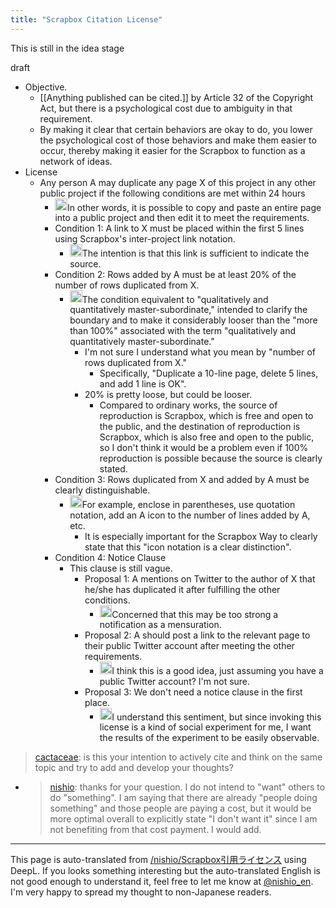 ```yaml
---
title: "Scrapbox Citation License"
---
```


This is still in the idea stage

draft
- Objective.
    - [[Anything published can be cited.]] by Article 32 of the Copyright Act, but there is a psychological cost due to ambiguity in that requirement.
    - By making it clear that certain behaviors are okay to do, you lower the psychological cost of those behaviors and make them easier to occur, thereby making it easier for the Scrapbox to function as a network of ideas.
- License
    - Any person A may duplicate any page X of this project in any other public project if the following conditions are met within 24 hours
        - <img src='https://scrapbox.io/api/pages/nishio-en/nishio/icon' alt='nishio.icon' height="19.5"/>In other words, it is possible to copy and paste an entire page into a public project and then edit it to meet the requirements.
        - Condition 1: A link to X must be placed within the first 5 lines using Scrapbox's inter-project link notation.
            - <img src='https://scrapbox.io/api/pages/nishio-en/nishio/icon' alt='nishio.icon' height="19.5"/>The intention is that this link is sufficient to indicate the source.
        - Condition 2: Rows added by A must be at least 20% of the number of rows duplicated from X.
            - <img src='https://scrapbox.io/api/pages/nishio-en/nishio/icon' alt='nishio.icon' height="19.5"/>The condition equivalent to "qualitatively and quantitatively master-subordinate," intended to clarify the boundary and to make it considerably looser than the "more than 100%" associated with the term "qualitatively and quantitatively master-subordinate."
                - I'm not sure I understand what you mean by "number of rows duplicated from X."
                    - Specifically, "Duplicate a 10-line page, delete 5 lines, and add 1 line is OK".
                - 20% is pretty loose, but could be looser.
                    - Compared to ordinary works, the source of reproduction is Scrapbox, which is free and open to the public, and the destination of reproduction is Scrapbox, which is also free and open to the public, so I don't think it would be a problem even if 100% reproduction is possible because the source is clearly stated.
        - Condition 3: Rows duplicated from X and added by A must be clearly distinguishable.
            - <img src='https://scrapbox.io/api/pages/nishio-en/nishio/icon' alt='nishio.icon' height="19.5"/>For example, enclose in parentheses, use quotation notation, add an A icon to the number of lines added by A, etc.
                - It is especially important for the Scrapbox Way to clearly state that this "icon notation is a clear distinction".
        - Condition 4: Notice Clause
            - This clause is still vague.
                - Proposal 1: A mentions on Twitter to the author of X that he/she has duplicated it after fulfilling the other conditions.
                    - <img src='https://scrapbox.io/api/pages/nishio-en/nishio/icon' alt='nishio.icon' height="19.5"/>Concerned that this may be too strong a notification as a mensuration.
                - Proposal 2: A should post a link to the relevant page to their public Twitter account after meeting the other requirements.
                    - <img src='https://scrapbox.io/api/pages/nishio-en/nishio/icon' alt='nishio.icon' height="19.5"/>I think this is a good idea, just assuming you have a public Twitter account? I'm not sure.
                - Proposal 3: We don't need a notice clause in the first place.
                    - <img src='https://scrapbox.io/api/pages/nishio-en/nishio/icon' alt='nishio.icon' height="19.5"/>I understand this sentiment, but since invoking this license is a kind of social experiment for me, I want the results of the experiment to be easily observable.

> [cactaceae](https://twitter.com/cactaceae/status/1462514794351583235): is this your intention to actively cite and think on the same topic and try to add and develop your thoughts?
- > [nishio](https://twitter.com/nishio/status/1462596633070239747): thanks for your question. I do not intend to "want" others to do "something". I am saying that there are already "people doing something" and those people are paying a cost, but it would be more optimal overall to explicitly state "I don't want it" since I am not benefiting from that cost payment. I would add.
---
This page is auto-translated from [/nishio/Scrapbox引用ライセンス](https://scrapbox.io/nishio/Scrapbox引用ライセンス) using DeepL. If you looks something interesting but the auto-translated English is not good enough to understand it, feel free to let me know at [@nishio_en](https://twitter.com/nishio_en). I'm very happy to spread my thought to non-Japanese readers.